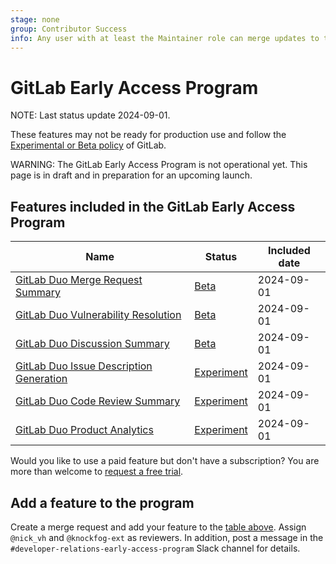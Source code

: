 ```yaml
---
stage: none
group: Contributor Success
info: Any user with at least the Maintainer role can merge updates to this content. For details, see https://docs.gitlab.com/ee/development/development_processes.html#development-guidelines-review.
---
```


# GitLab Early Access Program

NOTE:
Last status update 2024-09-01.

These features may not be ready for production use and follow the [Experimental or Beta policy](../../policy/experiment-beta-support.md) of GitLab.

WARNING:
The GitLab Early Access Program is not operational yet. This page is in draft and in preparation for an upcoming launch.

## Features included in the GitLab Early Access Program

| Name                                                                                                                                              | Status                                                           | Included date |
|---------------------------------------------------------------------------------------------------------------------------------------------------|------------------------------------------------------------------|-------------|
| [GitLab Duo Merge Request Summary](../../user/project/merge_requests/duo_in_merge_requests.md#generate-a-description-by-summarizing-code-changes) | [Beta](../../policy/experiment-beta-support.md#beta)             | 2024-09-01  |
| [GitLab Duo Vulnerability Resolution](../../user/application_security/vulnerabilities/index.md#vulnerability-resolution)                          | [Beta](../../policy/experiment-beta-support.md#beta)             | 2024-09-01  |
| [GitLab Duo Discussion Summary](../../user/discussions/index.md#summarize-issue-discussions-with-duo-chat)                                        | [Beta](../../policy/experiment-beta-support.md#beta)             | 2024-09-01  |
| [GitLab Duo Issue Description Generation](../../user/gitlab_duo/experiments.md#populate-an-issue-with-issue-description-generation)               | [Experiment](../../policy/experiment-beta-support.md#experiment) | 2024-09-01  |
| [GitLab Duo Code Review Summary](../../user/project/merge_requests/duo_in_merge_requests.md#summarize-a-code-review)                              | [Experiment](../../policy/experiment-beta-support.md#experiment) | 2024-09-01  |
| [GitLab Duo Product Analytics](../../user/analytics/analytics_dashboards.md#generate-a-custom-visualization-with-gitlab-duo)                      | [Experiment](../../policy/experiment-beta-support.md#experiment) | 2024-09-01  |

Would you like to use a paid feature but don't have a subscription?
You are more than welcome to [request a free trial](https://about.gitlab.com/free-trial/).

## Add a feature to the program

Create a merge request and add your feature to the [table above](#features-included-in-the-gitlab-early-access-program). Assign `@nick_vh` and `@knockfog-ext` as reviewers. In addition, post a message in the `#developer-relations-early-access-program` Slack channel for details.

<!--
## Features previously enrolled

| Name                                                                              | Status     | Enrolled at   | Removed at   |
|-----------------------------------------------------------------------------------|------------|---------------| -------------|
|                                                                                   |            |               |              |
-->
